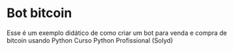# Bot bitcoin

Esse é um exemplo didático de como criar um bot para venda e compra de bitcoin usando Python
Curso Python Profissional (Solyd)
